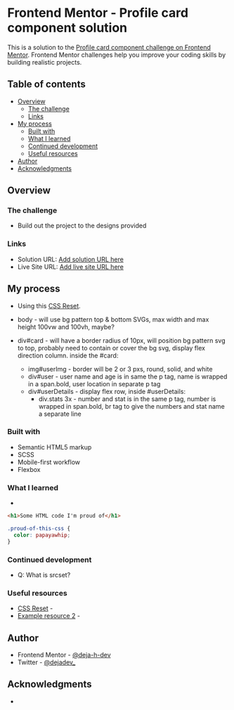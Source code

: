# Frontend Mentor - Profile card component solution

This is a solution to the [Profile card component challenge on Frontend Mentor](https://www.frontendmentor.io/challenges/profile-card-component-cfArpWshJ). Frontend Mentor challenges help you improve your coding skills by building realistic projects. 

## Table of contents

- [Overview](#overview)
  - [The challenge](#the-challenge)
  - [Links](#links)
- [My process](#my-process)
  - [Built with](#built-with)
  - [What I learned](#what-i-learned)
  - [Continued development](#continued-development)
  - [Useful resources](#useful-resources)
- [Author](#author)
- [Acknowledgments](#acknowledgments)

## Overview

### The challenge

- Build out the project to the designs provided

### Links

- Solution URL: [Add solution URL here](https://your-solution-url.com)
- Live Site URL: [Add live site URL here](https://your-live-site-url.com)

## My process

- Using this [CSS Reset](https://meyerweb.com/eric/tools/css/reset/).

- body - will use bg pattern top & bottom SVGs, max width and max height 100vw and 100vh, maybe?
- div#card - will have a border radius of 10px, will position bg pattern svg to top, probably need to contain or cover the bg svg, display flex direction column. inside the #card:
  - img#userImg - border will be 2 or 3 pxs, round, solid, and white
  - div#user - user name and age is in same the p tag, name is wrapped in a span.bold, user location in separate p tag
  - div#userDetails - display flex row, inside #userDetails:
    - div.stats 3x -  number and stat is in the same p tag, number is wrapped in span.bold, br tag to give the numbers and stat name a separate line

### Built with

- Semantic HTML5 markup
- SCSS
- Mobile-first workflow
- Flexbox

### What I learned

- 

```html
<h1>Some HTML code I'm proud of</h1>
```
```css
.proud-of-this-css {
  color: papayawhip;
}
```
### Continued development

- Q: What is srcset?

### Useful resources

- [CSS Reset](https://meyerweb.com/eric/tools/css/reset/) - 
- [Example resource 2](https://www.example.com) - 

## Author

- Frontend Mentor - [@deja-h-dev](https://www.frontendmentor.io/profile/deja-h-dev)
- Twitter - [@dejadev_](https://www.twitter.com/dejadev_)

## Acknowledgments

- 
